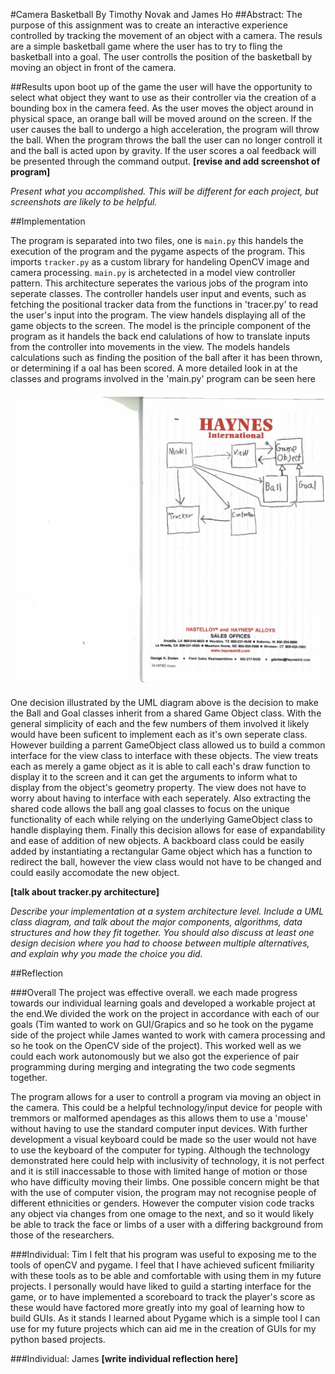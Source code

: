 #Camera Basketball
By Timothy Novak and James Ho
##Abstract:
The purpose of this assignment was to create an interactive experience controlled by tracking the movement of an object with a camera. The resuls are a simple basketball game where the user has to try to fling the basketball into a goal. The user controlls the position of the basketball by moving an object in front of the camera.

##Results
upon boot up of the game the user will have the opportunity to select what object they want to use as their controller via the creation of a bounding box in the camera feed. As the user moves the object around in physical space, an orange ball will be moved around on the screen. If the user causes the ball to undergo a high acceleration, the program will throw the ball. When the program throws the ball the user can no longer controll it and the ball is acted upon by gravity. If the user scores a oal feedback will be presented through the command output. **[revise and add screenshot of program]**

*Present what you accomplished. This will be different for each project, but screenshots are likely to be helpful.*

##Implementation

The program is separated into two files, one is `main.py` this handels the execution of the program and the pygame aspects of the program. This imports `tracker.py` as a custom library for handeling OpenCV image and camera processing. `main.py` is archetected in a model view controller pattern. This architecture seperates the various jobs of the program into seperate classes. The controller handels user input and events, such as fetching the positional tracker data from the functions in 'tracer.py' to read the user's input into the program. The view handels displaying all of the game objects to the screen. The model is the principle component of the program as it handels the back end calulations of how to translate inputs from the controller into movements in the view. The models handels calculations such as finding the position of the ball after it has been thrown, or determining if a oal has been scored. A more detailed look in at the classes and programs involved in the 'main.py' program can be seen here

![alt text](/UML.jpg "The UML diagram of main.py") 

One decision illustrated by the UML diagram above is the decision to make the Ball and Goal classes inherit from a shared Game Object class. With the general simplicity of each and the few numbers of them involved it likely would have been suficent to implement each as it's own seperate class. However building a parrent GameObject class allowed us to build a common interface for the view class to interface with these objects. The view treats each as merely a game object as it is able to call each's draw function to display it to the screen and it can get the arguments to inform what to display from the object's geometry property. The view does not have to worry about having to interface with each seperately. Also extracting the shared code allows the ball ang goal classes to focus on the unique functionality of each while relying on the underlying GameObject class to handle displaying them. Finally this decision allows for ease of expandability and ease of addition of new objects. A backboard class could be easily added by instantiating a rectangular Game object which has a function to redirect the ball, however the view class would not have to be changed and could easily accomodate the new object.

**[talk about tracker.py architecture]**

*Describe your implementation at a system architecture level. Include a UML class diagram, and talk about the major components, algorithms, data structures and how they fit together. You should also discuss at least one design decision where you had to choose between multiple alternatives, and explain why you made the choice you did.*

##Reflection

###Overall
The project was effective overall. we each made progress towards our individual learning goals and developed a workable project at the end.We divided the work on the project in accordance with each of our goals (Tim wanted to work on GUI/Grapics and so he took on the pygame side of the project while James wanted to work with camera processing and so he took on the OpenCV side of the project). This worked well as we could each work autonomously but we also got the experience of pair programming during merging and integrating the two code segments together. 

The program allows for a user to controll a program via moving an object in the camera. This could be a helpful technology/input device for people with tremmors or malformed apendages as this allows them to use a 'mouse' without having to use the standard computer input devices. With further development a visual keyboard could be made so the user would not have to use the keyboard of the computer for typing. Although the technology demonstrated here could help with inclusivity of technology, it is not perfect and it is still inaccessable to those with limited hange of motion or those who have difficulty moving their limbs. One possible concern might be that with the use of computer vision, the program may not recognise people of different ethnicities or genders. However the computer vision code tracks any object via changes from one omage to the next, and so it would likely be able to track the face or limbs of a user with a differing background from those of the researchers. 

###Individual: Tim
I felt that his program was useful to exposing me to the tools of openCV and pygame. I feel that I have achieved suficent fmiliarity with these tools as to be able and comfortable with using them in my future projects. I personally would have liked to guild a starting interface for the game, or to have implemented a scoreboard to track the player's score as these would have factored more greatly into my goal of learning how to build GUIs. As it stands I learned about Pygame which is a simple tool I can use for my future projects which can aid me in the creation of GUIs for my python based projects.

###Individual: James
**[write individual reflection here]**
